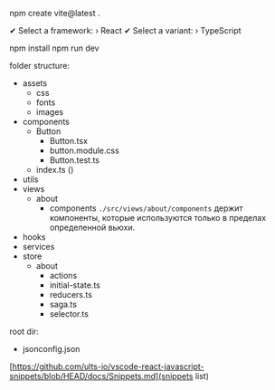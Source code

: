 
npm create vite@latest .

✔ Select a framework: › React
✔ Select a variant: › TypeScript

npm install
npm run dev


folder structure:
- assets
    - css
    - fonts 
    - images
- components 
    - Button
        - Button.tsx
        - button.module.css
        - Button.test.ts
    - index.ts ()
- utils
- views
    - about 
        - components `./src/views/about/components` держит компоненты, которые используются только в пределах определенной вьюхи.
- hooks
- services
- store
    - about 
        - actions
        - initial-state.ts
        - reducers.ts
        - saga.ts
        - selector.ts

root dir:
- jsonconfig.json

[https://github.com/ults-io/vscode-react-javascript-snippets/blob/HEAD/docs/Snippets.md](snippets list)